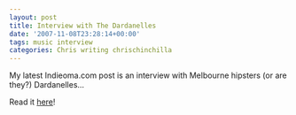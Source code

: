 ```yaml
---
layout: post
title: Interview with The Dardanelles
date: '2007-11-08T23:28:14+00:00'
tags: music interview
categories: Chris writing chrischinchilla
---
```


My latest Indieoma.com post is an interview with Melbourne hipsters (or are they?) Dardanelles...

Read it <a href="https://www.indieoma.com/public_journal.php?d=496e05e1aea0a9c4655800e8a7b9ea28" target="_new">here</a>!
